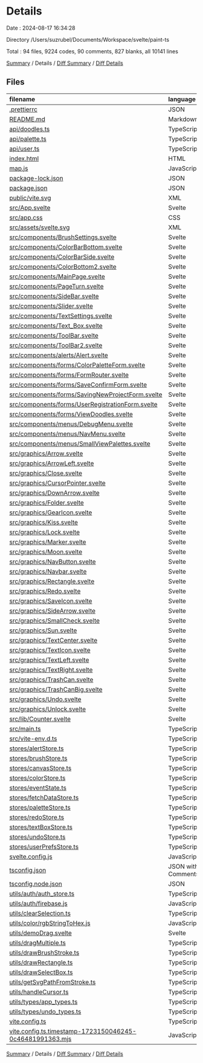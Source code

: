 # Details

Date : 2024-08-17 16:34:28

Directory /Users/suzrubel/Documents/Workspace/svelte/paint-ts

Total : 94 files,  9224 codes, 90 comments, 827 blanks, all 10141 lines

[Summary](results.md) / Details / [Diff Summary](diff.md) / [Diff Details](diff-details.md)

## Files
| filename | language | code | comment | blank | total |
| :--- | :--- | ---: | ---: | ---: | ---: |
| [.prettierrc](/.prettierrc) | JSON | 6 | 0 | 0 | 6 |
| [README.md](/README.md) | Markdown | 27 | 0 | 21 | 48 |
| [api/doodles.ts](/api/doodles.ts) | TypeScript | 63 | 0 | 6 | 69 |
| [api/palette.ts](/api/palette.ts) | TypeScript | 48 | 1 | 5 | 54 |
| [api/user.ts](/api/user.ts) | TypeScript | 27 | 0 | 2 | 29 |
| [index.html](/index.html) | HTML | 14 | 0 | 3 | 17 |
| [map.js](/map.js) | JavaScript | 5 | 0 | 4 | 9 |
| [package-lock.json](/package-lock.json) | JSON | 2,751 | 0 | 1 | 2,752 |
| [package.json](/package.json) | JSON | 29 | 0 | 1 | 30 |
| [public/vite.svg](/public/vite.svg) | XML | 1 | 0 | 0 | 1 |
| [src/App.svelte](/src/App.svelte) | Svelte | 35 | 0 | 6 | 41 |
| [src/app.css](/src/app.css) | CSS | 126 | 5 | 20 | 151 |
| [src/assets/svelte.svg](/src/assets/svelte.svg) | XML | 1 | 0 | 0 | 1 |
| [src/components/BrushSettings.svelte](/src/components/BrushSettings.svelte) | Svelte | 359 | 4 | 34 | 397 |
| [src/components/ColorBarBottom.svelte](/src/components/ColorBarBottom.svelte) | Svelte | 303 | 1 | 36 | 340 |
| [src/components/ColorBarSide.svelte](/src/components/ColorBarSide.svelte) | Svelte | 195 | 1 | 23 | 219 |
| [src/components/ColorBottom2.svelte](/src/components/ColorBottom2.svelte) | Svelte | 464 | 1 | 50 | 515 |
| [src/components/MainPage.svelte](/src/components/MainPage.svelte) | Svelte | 289 | 1 | 31 | 321 |
| [src/components/PageTurn.svelte](/src/components/PageTurn.svelte) | Svelte | 26 | 0 | 3 | 29 |
| [src/components/SideBar.svelte](/src/components/SideBar.svelte) | Svelte | 102 | 3 | 13 | 118 |
| [src/components/Slider.svelte](/src/components/Slider.svelte) | Svelte | 285 | 2 | 42 | 329 |
| [src/components/TextSettings.svelte](/src/components/TextSettings.svelte) | Svelte | 337 | 12 | 37 | 386 |
| [src/components/Text_Box.svelte](/src/components/Text_Box.svelte) | Svelte | 691 | 9 | 63 | 763 |
| [src/components/ToolBar.svelte](/src/components/ToolBar.svelte) | Svelte | 184 | 17 | 23 | 224 |
| [src/components/ToolBar2.svelte](/src/components/ToolBar2.svelte) | Svelte | 93 | 0 | 13 | 106 |
| [src/components/alerts/Alert.svelte](/src/components/alerts/Alert.svelte) | Svelte | 47 | 0 | 7 | 54 |
| [src/components/forms/ColorPaletteForm.svelte](/src/components/forms/ColorPaletteForm.svelte) | Svelte | 289 | 0 | 32 | 321 |
| [src/components/forms/FormRouter.svelte](/src/components/forms/FormRouter.svelte) | Svelte | 25 | 0 | 5 | 30 |
| [src/components/forms/SaveConfirmForm.svelte](/src/components/forms/SaveConfirmForm.svelte) | Svelte | 84 | 0 | 10 | 94 |
| [src/components/forms/SavingNewProjectForm.svelte](/src/components/forms/SavingNewProjectForm.svelte) | Svelte | 81 | 0 | 15 | 96 |
| [src/components/forms/UserRegistrationForm.svelte](/src/components/forms/UserRegistrationForm.svelte) | Svelte | 50 | 0 | 12 | 62 |
| [src/components/forms/ViewDoodles.svelte](/src/components/forms/ViewDoodles.svelte) | Svelte | 147 | 0 | 19 | 166 |
| [src/components/menus/DebugMenu.svelte](/src/components/menus/DebugMenu.svelte) | Svelte | 168 | 0 | 21 | 189 |
| [src/components/menus/NavMenu.svelte](/src/components/menus/NavMenu.svelte) | Svelte | 167 | 0 | 25 | 192 |
| [src/components/menus/SmallViewPalettes.svelte](/src/components/menus/SmallViewPalettes.svelte) | Svelte | 65 | 0 | 11 | 76 |
| [src/graphics/Arrow.svelte](/src/graphics/Arrow.svelte) | Svelte | 26 | 0 | 4 | 30 |
| [src/graphics/ArrowLeft.svelte](/src/graphics/ArrowLeft.svelte) | Svelte | 13 | 0 | 1 | 14 |
| [src/graphics/Close.svelte](/src/graphics/Close.svelte) | Svelte | 12 | 0 | 1 | 13 |
| [src/graphics/CursorPointer.svelte](/src/graphics/CursorPointer.svelte) | Svelte | 13 | 0 | 1 | 14 |
| [src/graphics/DownArrow.svelte](/src/graphics/DownArrow.svelte) | Svelte | 12 | 0 | 1 | 13 |
| [src/graphics/Folder.svelte](/src/graphics/Folder.svelte) | Svelte | 12 | 0 | 1 | 13 |
| [src/graphics/GearIcon.svelte](/src/graphics/GearIcon.svelte) | Svelte | 12 | 0 | 1 | 13 |
| [src/graphics/Kiss.svelte](/src/graphics/Kiss.svelte) | Svelte | 13 | 0 | 1 | 14 |
| [src/graphics/Lock.svelte](/src/graphics/Lock.svelte) | Svelte | 12 | 0 | 1 | 13 |
| [src/graphics/Marker.svelte](/src/graphics/Marker.svelte) | Svelte | 12 | 0 | 1 | 13 |
| [src/graphics/Moon.svelte](/src/graphics/Moon.svelte) | Svelte | 15 | 0 | 1 | 16 |
| [src/graphics/NavButton.svelte](/src/graphics/NavButton.svelte) | Svelte | 13 | 0 | 1 | 14 |
| [src/graphics/Navbar.svelte](/src/graphics/Navbar.svelte) | Svelte | 13 | 0 | 1 | 14 |
| [src/graphics/Rectangle.svelte](/src/graphics/Rectangle.svelte) | Svelte | 12 | 0 | 1 | 13 |
| [src/graphics/Redo.svelte](/src/graphics/Redo.svelte) | Svelte | 16 | 0 | 1 | 17 |
| [src/graphics/SaveIcon.svelte](/src/graphics/SaveIcon.svelte) | Svelte | 13 | 0 | 1 | 14 |
| [src/graphics/SideArrow.svelte](/src/graphics/SideArrow.svelte) | Svelte | 12 | 0 | 1 | 13 |
| [src/graphics/SmallCheck.svelte](/src/graphics/SmallCheck.svelte) | Svelte | 12 | 0 | 1 | 13 |
| [src/graphics/Sun.svelte](/src/graphics/Sun.svelte) | Svelte | 12 | 0 | 1 | 13 |
| [src/graphics/TextCenter.svelte](/src/graphics/TextCenter.svelte) | Svelte | 14 | 0 | 1 | 15 |
| [src/graphics/TextIcon.svelte](/src/graphics/TextIcon.svelte) | Svelte | 12 | 0 | 1 | 13 |
| [src/graphics/TextLeft.svelte](/src/graphics/TextLeft.svelte) | Svelte | 14 | 0 | 1 | 15 |
| [src/graphics/TextRight.svelte](/src/graphics/TextRight.svelte) | Svelte | 14 | 0 | 1 | 15 |
| [src/graphics/TrashCan.svelte](/src/graphics/TrashCan.svelte) | Svelte | 13 | 0 | 1 | 14 |
| [src/graphics/TrashCanBig.svelte](/src/graphics/TrashCanBig.svelte) | Svelte | 13 | 0 | 1 | 14 |
| [src/graphics/Undo.svelte](/src/graphics/Undo.svelte) | Svelte | 16 | 0 | 1 | 17 |
| [src/graphics/Unlock.svelte](/src/graphics/Unlock.svelte) | Svelte | 12 | 0 | 1 | 13 |
| [src/lib/Counter.svelte](/src/lib/Counter.svelte) | Svelte | 9 | 0 | 2 | 11 |
| [src/main.ts](/src/main.ts) | TypeScript | 6 | 0 | 3 | 9 |
| [src/vite-env.d.ts](/src/vite-env.d.ts) | TypeScript | 0 | 2 | 1 | 3 |
| [stores/alertStore.ts](/stores/alertStore.ts) | TypeScript | 2 | 0 | 1 | 3 |
| [stores/brushStore.ts](/stores/brushStore.ts) | TypeScript | 2 | 0 | 1 | 3 |
| [stores/canvasStore.ts](/stores/canvasStore.ts) | TypeScript | 26 | 0 | 2 | 28 |
| [stores/colorStore.ts](/stores/colorStore.ts) | TypeScript | 2 | 0 | 1 | 3 |
| [stores/eventState.ts](/stores/eventState.ts) | TypeScript | 5 | 0 | 6 | 11 |
| [stores/fetchDataStore.ts](/stores/fetchDataStore.ts) | TypeScript | 74 | 0 | 11 | 85 |
| [stores/paletteStore.ts](/stores/paletteStore.ts) | TypeScript | 91 | 1 | 16 | 108 |
| [stores/redoStore.ts](/stores/redoStore.ts) | TypeScript | 143 | 0 | 18 | 161 |
| [stores/textBoxStore.ts](/stores/textBoxStore.ts) | TypeScript | 104 | 1 | 15 | 120 |
| [stores/undoStore.ts](/stores/undoStore.ts) | TypeScript | 229 | 1 | 22 | 252 |
| [stores/userPrefsStore.ts](/stores/userPrefsStore.ts) | TypeScript | 7 | 0 | 2 | 9 |
| [svelte.config.js](/svelte.config.js) | JavaScript | 4 | 2 | 2 | 8 |
| [tsconfig.json](/tsconfig.json) | JSON with Comments | 14 | 6 | 1 | 21 |
| [tsconfig.node.json](/tsconfig.node.json) | JSON | 10 | 0 | 1 | 11 |
| [utils/auth/auth_store.ts](/utils/auth/auth_store.ts) | TypeScript | 21 | 0 | 4 | 25 |
| [utils/auth/firebase.js](/utils/auth/firebase.js) | JavaScript | 42 | 1 | 5 | 48 |
| [utils/clearSelection.ts](/utils/clearSelection.ts) | TypeScript | 4 | 0 | 1 | 5 |
| [utils/color/rgbStringToHex.js](/utils/color/rgbStringToHex.js) | JavaScript | 14 | 4 | 4 | 22 |
| [utils/demoDrag.svelte](/utils/demoDrag.svelte) | Svelte | 52 | 1 | 13 | 66 |
| [utils/dragMultiple.ts](/utils/dragMultiple.ts) | TypeScript | 55 | 9 | 17 | 81 |
| [utils/drawBrushStroke.ts](/utils/drawBrushStroke.ts) | TypeScript | 90 | 0 | 11 | 101 |
| [utils/drawRectangle.ts](/utils/drawRectangle.ts) | TypeScript | 30 | 1 | 6 | 37 |
| [utils/drawSelectBox.ts](/utils/drawSelectBox.ts) | TypeScript | 105 | 0 | 19 | 124 |
| [utils/getSvgPathFromStroke.ts](/utils/getSvgPathFromStroke.ts) | TypeScript | 27 | 0 | 7 | 34 |
| [utils/handleCursor.ts](/utils/handleCursor.ts) | TypeScript | 38 | 0 | 2 | 40 |
| [utils/types/app_types.ts](/utils/types/app_types.ts) | TypeScript | 26 | 0 | 3 | 29 |
| [utils/types/undo_types.ts](/utils/types/undo_types.ts) | TypeScript | 32 | 1 | 3 | 36 |
| [vite.config.ts](/vite.config.ts) | TypeScript | 5 | 1 | 2 | 8 |
| [vite.config.ts.timestamp-1723150046245-0c46481991363.mjs](/vite.config.ts.timestamp-1723150046245-0c46481991363.mjs) | JavaScript | 8 | 2 | 1 | 11 |

[Summary](results.md) / Details / [Diff Summary](diff.md) / [Diff Details](diff-details.md)